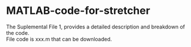 # MATLAB-code-for-stretcher
The Suplemental File 1, provides a detailed description and breakdown of the code.  
File code is xxx.m that can be downloaded. 

